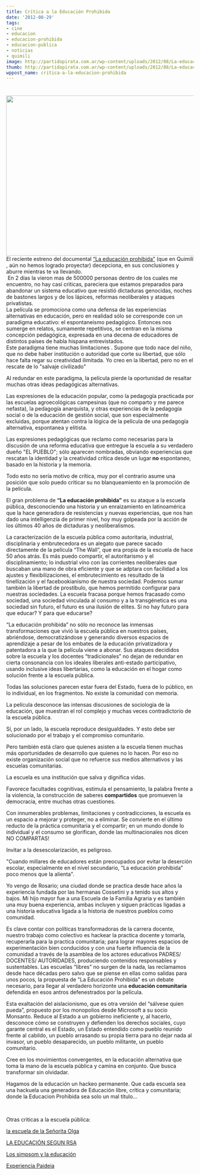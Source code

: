 ```yaml
---
title: Crítica a la Educación Prohibida
date: '2012-08-29'
tags:
- cine
- educacion
- educacion-prohibida
- educacion-publica
- noticias
- quimili
image: http://partidopirata.com.ar/wp-content/uploads/2012/08/La-educacion-prohibida.jpg
thumb: http://partidopirata.com.ar/wp-content/uploads/2012/08/La-educacion-prohibida-150x150.jpg
wppost_name: critica-a-la-educacion-prohibida
---
```


<h1></h1>
<div><img class="alignnone" src="http://3.bp.blogspot.com/-uUFE-EXGZrY/UCxSS_ofUUI/AAAAAAAAAlQ/FVeF1dOrWKg/s1600/La%2Beducacion%2Bprohibida.jpg" alt="" width="650" height="430" />El reciente estreno del documental <a href="http://www.youtube.com/watch?v=-1Y9OqSJKCc&amp;feature=player_embedded" target="_blank">“La educación prohibida”</a> (que en Quimilí , aún no hemos logrado proyectar) decepciona, en sus conclusiones y aburre mientras te va llevando.</div>
<div> En 2 días la vieron mas de 500000 personas dentro de los cuales me encuentro, no hay casí criticas, pareciera que estamos preparados para abandonar un sistema educativo que resistió dictaduras genocidas, noches de bastones largos y de los lápices, reformas neoliberales y ataques privatistas.</div>
<div>La película se promociona como una defensa de las experiencias alternativas en educación, pero en realidad sólo se corresponde con un paradigma educativo: el espontaneismo pedagógico. Entonces nos sumerge en relatos, sumamente repetitivos, se centran en la misma concepción pedagógica, expresada en una decena de educadores de distintos países de habla hispana entrevistados.</div>
Este paradigma tiene muchas limitaciones . Supone que todo nace del niño, que no debe haber institución o autoridad que corte su libertad, que sólo hace falta regar su creatividad ilimitada. Yo creo en la libertad, pero no en el rescate de lo "salvaje civilizado"

Al redundar en este paradigma, la película pierde la oportunidad de resaltar muchas otras ideas pedagógicas alternativas.

Las expresiones de la educación popular, como la pedagogía practicada por las escuelas agroecológicas campesinas (que no comparto y me parece nefasta), la pedagogía anarquista, y otras experiencias de la pedagogía social o de la educación de gestión social, que son especialmente excluidas, porque atentan contra la lógica de la película de una pedagogía alternativa, espontanea y elitista.

Las expresiones pedagógicas que reclamo como necesarias para la discusión de una reforma educativa que entregue la escuela a su verdadero dueño "EL PUEBLO"; sólo aparecen nombradas, obviando experiencias que rescatan la identidad y la creatividad crítica desde un lugar<strong> no</strong> espontaneo, basado en la historia y la memoria.

Todo esto no sería motivo de crítica, muy por el contrario asume una posición que solo puedo criticar su no blanqueamiento en la promoción de la película.

El gran problema de <strong>“La educación prohibida”</strong> es su ataque a la escuela pública, desconociendo una historia y un enraizamiento en latinoamérica que la hace generadora de resistencias y nuevas experiencias, que nos han dado una intelligenzia de primer nivel, hoy muy golpeada por la acción de los últimos 40 años de dictaduras y neoliberalismos.

La caracterización de la escuela pública como autoritaria, industrial, disciplinaria y embrutecedora es un alegato que parece sacado directamente de la película “The Wall”, que era propia de la escuela de hace 50 años atrás. Es más puedo compartir, el autoritarismo y el disciplinamiento; lo industrial vino con las corrientes neoliberales que buscaban una mano de obra eficiente y que se adptara con facilidad a los ajustes y flexibilizaciones, el embrutecimiento es resultado de la tinellización y el facebookianismo de nuestra sociedad. Podemos sumar también la libertad de prostíbulo, que hemos permitido configurar para nuestras sociedades. La escuela fracasa porque hemos fracasado como sociedad, una sociedad vinculada al consumo y a la transgénetica es una sociedad sin futuro, el futuro es una ilusión de elites. Si no hay futuro para que educar? Y para que educarse?

“La educación prohibida” no sólo no reconoce las inmensas transformaciones que vivió la escuela pública en nuestros países, abriéndose, democratizándose y generando diversos espacios de aprendizaje a pesar de los embates de la educación privatizadora y patentadora a la que la película viene a abonar. Sus ataques decididos sobre la escuela y los docentes “tradicionales” no dejan de redundar en cierta consonancia con los ideales liberales anti-estado participativo, usando inclusive ideas libertarias, como la educación en el hogar como solución frente a la escuela pública.

Todas las soluciones parecen estar fuera del Estado, fuera de lo público, en lo individual, en los fragmentos. No existe la comunidad con memoria.

La película desconoce las intensas discusiones de sociología de la educación, que muestran el rol complejo y muchas veces contradictorio de la escuela pública.

Sí, por un lado, la escuela reproduce desigualdades. Y esto debe ser solucionado por el trabajo y el compromiso comunitario.

Pero también está claro que quienes asisten a la escuela tienen muchas más oportunidades de desarrollo que quienes no lo hacen. Por eso no existe organización social que no refuerce sus medios alternativos y las escuelas comunitarias.

La escuela es una institución que salva y dignifica vidas.

Favorece facultades cognitivas, estimula el pensamiento, la palabra frente a la violencia, la construcción de saberes <strong>compartidos</strong> que promueven la democracia, entre muchas otras cuestiones.

Con innumerables problemas, limitaciones y contradicciones, la escuela es un espacio a mejorar y proteger, no a eliminar. Se convierte en el último reducto de la práctica comunitaria y el compartir; en un mundo donde lo individual y el consumo se glorifican, donde las multinacionales nos dicen NO COMPARTAS!

Invitar a la desescolarización, es peligroso.

"Cuando millares de educadores están preocupados por evitar la deserción escolar, especialmente en el nivel secundario, “La educación prohibida” poco menos que la alienta".

Yo vengo de Rosario; una ciudad donde se practica desde hace años la experiencia fundada por las hermanas Cossetini y a tenido sus altos y bajos. Mi hijo mayor fue a una Escuela de la Familia Agraria y es también una muy buena experiencia, ambas incluyen y siguen prácticas ligadas a una historia educativa ligada a la historia de nuestros pueblos como comunidad.

Es clave contar con políticas transformadoras de la carrera docente, nuestro trabajo como colectivo es hackear la practica docente y tomarla, recuperarla para la practica comunitaria; para lograr mayores espacios de experimentación bien conducidos y con una fuerte influencia de la comunidad a través de la asamblea de los actores educativos PADRES/ DOCENTES/ AUTORIDADES, produciendo contenidos responsables y sustentables. Las escuelas “libres” no surgen de la nada, las reclamamos desde hace décadas pero salvo que se piense en ellas como salidas para unos pocos, la propuesta de "La Educación Prohibida" es un debate necesario, para llegar al verdadero horizonte una <strong>educación comunitaria</strong> defendida en esos antros defenestrados por la película.

Esta exaltación del aislacionismo, que es otra versión del “sálvese quien pueda”, propuesto por los monopolios desde Microsoft a su socio Monsanto. Reduce al Estado a un gobierno ineficiente y, al hacerlo, desconoce cómo se construyen y defienden los derechos sociales, cuyo garante central es el Estado, un Estado entendido como pueblo reunido frente al cabildo, un pueblo arrasando su propia tierra para no dejar nada al invasor, un pueblo desaparecido, un pueblo militante, un pueblo comunitario.

Cree en los movimientos convergentes, en la educación alternativa que toma la mano de la escuela pública y camina en conjunto. Que busca transformar sin olvidadar.

Hagamos de la educación un hackeo permanente. Que cada escuela sea una hackuela una generadora de Educación libre, crítica y comunitaria; donde la Educacion Prohibida sea solo un mal título...

&nbsp;

Otras criticas a la escuela pública:

<a href="http://vimeo.com/17048589">la escuela de la Señorita Olga</a>

<a href="http://www.youtube.com/watch?v=Z78aaeJR8no">LA EDUCACIÓN SEGUN RSA</a>

<a href="http://www.youtube.com/watch?v=Ya8kK05qqHk">Los simpsom y la educación</a>

<a href="http://www.youtube.com/watch?v=gGFhjSzUE8Y">Experiencia Paideia</a>
